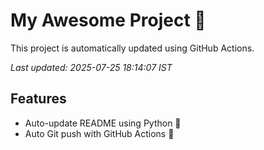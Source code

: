 # My Awesome Project 🚀

This project is automatically updated using GitHub Actions.

_Last updated: 2025-07-25 18:14:07 IST_

## Features
- Auto-update README using Python 🐍
- Auto Git push with GitHub Actions 🤖
